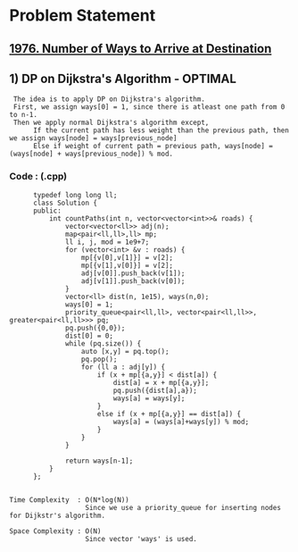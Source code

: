 # Problem Statement

## [1976. Number of Ways to Arrive at Destination](https://leetcode.com/problems/number-of-ways-to-arrive-at-destination/)

  
## 1) DP on Dijkstra's Algorithm - OPTIMAL

     The idea is to apply DP on Dijkstra's algorithm.
     First, we assign ways[0] = 1, since there is atleast one path from 0 to n-1.
     Then we apply normal Dijkstra's algorithm except,
          If the current path has less weight than the previous path, then we assign ways[node] = ways[previous_node]
          Else if weight of current path = previous path, ways[node] = (ways[node] + ways[previous_node]) % mod.
  
         
   ### Code : (.cpp)  
      
          typedef long long ll;
          class Solution {
          public:
              int countPaths(int n, vector<vector<int>>& roads) {
                  vector<vector<ll>> adj(n);
                  map<pair<ll,ll>,ll> mp;
                  ll i, j, mod = 1e9+7;
                  for (vector<int> &v : roads) {
                      mp[{v[0],v[1]}] = v[2];
                      mp[{v[1],v[0]}] = v[2];
                      adj[v[0]].push_back(v[1]);
                      adj[v[1]].push_back(v[0]);
                  }
                  vector<ll> dist(n, 1e15), ways(n,0);
                  ways[0] = 1;
                  priority_queue<pair<ll,ll>, vector<pair<ll,ll>>, greater<pair<ll,ll>>> pq;
                  pq.push({0,0});
                  dist[0] = 0;
                  while (pq.size()) {
                      auto [x,y] = pq.top();
                      pq.pop();
                      for (ll a : adj[y]) {
                          if (x + mp[{a,y}] < dist[a]) {
                              dist[a] = x + mp[{a,y}];
                              pq.push({dist[a],a});
                              ways[a] = ways[y];
                          }
                          else if (x + mp[{a,y}] == dist[a]) {  
                              ways[a] = (ways[a]+ways[y]) % mod;
                          }
                      }
                  }

                  return ways[n-1];
              }
          };
                                                  

    Time Complexity  : O(N*log(N))
                       Since we use a priority_queue for inserting nodes for Dijkstr's algorithm. 

    Space Complexity : O(N)
                       Since vector 'ways' is used.
